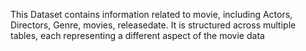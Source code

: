 This Dataset contains information related to movie, including Actors, Directors, Genre, movies, releasedate. It is structured across multiple tables, each representing a different aspect of the movie data
